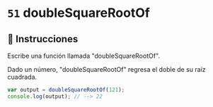 # `51` doubleSquareRootOf

## 📝 Instrucciones

Escribe una función llamada "doubleSquareRootOf".

Dado un número, "doubleSquareRootOf" regresa el doble de su raíz cuadrada.

```Javascript
var output = doubleSquareRootOf(121);
console.log(output); // --> 22
```